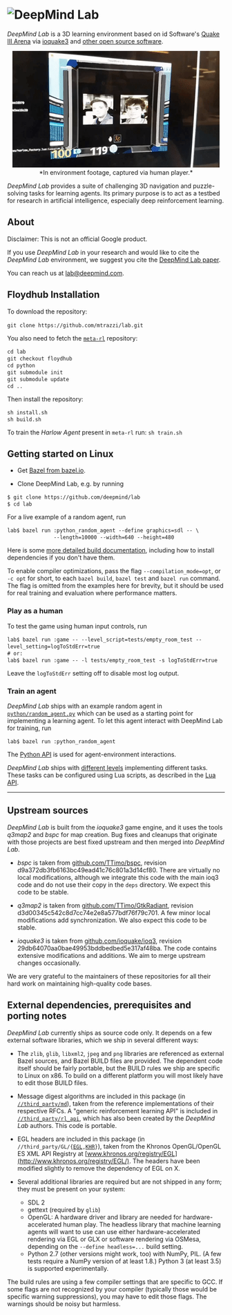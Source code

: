 # <img src="/docs/template/logo.png" alt="DeepMind Lab">

*DeepMind Lab* is a 3D learning environment based on id Software's
[Quake III Arena](https://github.com/id-Software/Quake-III-Arena) via
[ioquake3](https://github.com/ioquake/ioq3) and
[other open source software](#upstream-sources).

<div align="center">
  <img src="/docs/template/harlow_task.gif" alt="Harlow Task">
  *In environment footage, captured via human player.*
</div>

*DeepMind Lab* provides a suite of challenging 3D navigation and puzzle-solving
tasks for learning agents. Its primary purpose is to act as a testbed for
research in artificial intelligence, especially deep reinforcement learning.

## About

Disclaimer: This is not an official Google product.

If you use *DeepMind Lab* in your research and would like to cite
the *DeepMind Lab* environment, we suggest you cite
the [DeepMind Lab paper](https://arxiv.org/abs/1612.03801).

You can reach us at [lab@deepmind.com](mailto:lab@deepmind.com).

## Floydhub Installation

To download the repository:

`git clone https://github.com/mtrazzi/lab.git`

You also need to fetch the [`meta-rl`](https://github.com/mtrazzi/meta-rl.git) repository:

```
cd lab
git checkout floydhub
cd python
git submodule init
git submodule update
cd ..
```

Then install the repository:
```
sh install.sh
sh build.sh
```

To train the *Harlow Agent* present in `meta-rl` run:
`sh train.sh`

## Getting started on Linux

* Get [Bazel from bazel.io](https://docs.bazel.build/versions/master/install.html).

* Clone DeepMind Lab, e.g. by running

```shell
$ git clone https://github.com/deepmind/lab
$ cd lab
```

For a live example of a random agent, run

```shell
lab$ bazel run :python_random_agent --define graphics=sdl -- \
               --length=10000 --width=640 --height=480
```

Here is some [more detailed build documentation](/docs/users/build.md),
including how to install dependencies if you don't have them.

To enable compiler optimizations, pass the flag `--compilation_mode=opt`, or
`-c opt` for short, to each `bazel build`, `bazel test` and `bazel run` command.
The flag is omitted from the examples here for brevity, but it should be used
for real training and evaluation where performance matters.

### Play as a human

To test the game using human input controls, run

```shell
lab$ bazel run :game -- --level_script=tests/empty_room_test --level_setting=logToStdErr=true
# or:
lab$ bazel run :game -- -l tests/empty_room_test -s logToStdErr=true
```

Leave the `logToStdErr` setting off to disable most log output.

### Train an agent

*DeepMind Lab* ships with an example random agent in
[`python/random_agent.py`](python/random_agent.py)
which can be used as a starting point for implementing a learning agent. To let
this agent interact with DeepMind Lab for training, run

```shell
lab$ bazel run :python_random_agent
```

The [Python API](/docs/users/python_api.md)
is used for agent-environment interactions.

*DeepMind Lab* ships with [different
levels](/docs/levels.md) implementing different
tasks. These tasks can be configured using Lua scripts, as described in the [Lua
API](/docs/developers/reference/lua_api.md).

-----------------

## Upstream sources

*DeepMind Lab* is built from the *ioquake3* game engine, and it uses the tools
*q3map2* and *bspc* for map creation. Bug fixes and cleanups that originate
with those projects are best fixed upstream and then merged into *DeepMind Lab*.

* *bspc* is taken from [github.com/TTimo/bspc](https://github.com/TTimo/bspc),
  revision d9a372db3fb6163bc49ead41c76c801a3d14cf80. There are virtually no
  local modifications, although we integrate this code with the main ioq3 code
  and do not use their copy in the `deps` directory. We expect this code to be
  stable.

* *q3map2* is taken from
  [github.com/TTimo/GtkRadiant](https://github.com/TTimo/GtkRadiant),
  revision d3d00345c542c8d7cc74e2e8a577bdf76f79c701. A few minor local
  modifications add synchronization. We also expect this code to be stable.

* *ioquake3* is taken from
  [github.com/ioquake/ioq3](https://github.com/ioquake/ioq3),
  revision 29db64070aa0bae49953bddbedbed5e317af48ba. The code contains extensive
  modifications and additions. We aim to merge upstream changes occasionally.

We are very grateful to the maintainers of these repositories for all their hard
work on maintaining high-quality code bases.

## External dependencies, prerequisites and porting notes

*DeepMind Lab* currently ships as source code only. It depends on a few external
software libraries, which we ship in several different ways:

 * The `zlib`, `glib`, `libxml2`, `jpeg` and `png` libraries are referenced as
   external Bazel sources, and Bazel BUILD files are provided. The dependent
   code itself should be fairly portable, but the BUILD rules we ship are
   specific to Linux on x86. To build on a different platform you will most
   likely have to edit those BUILD files.

 * Message digest algorithms are included in this package (in
   [`//third_party/md`](third_party/md)), taken from the reference
   implementations of their respective RFCs. A "generic reinforcement learning
   API" is included in [`//third_party/rl_api`](third_party/rl_api), which has
   also been created by the *DeepMind Lab* authors. This code is portable.

 * EGL headers are included in this package (in
   `//third_party/GL/{`[`EGL`](third_party/GL/EGL)`,`[`KHR`](third_party/GL/KHR)`}`),
   taken from the Khronos OpenGL/OpenGL ES XML API Registry at
   [www.khronos.org/registry/EGL](http://www.khronos.org/registry/EGL/). The
   headers have been modified slightly to remove the dependency of EGL on X.

 * Several additional libraries are required but are not shipped in any form;
   they must be present on your system:
   * SDL 2
   * gettext (required by `glib`)
   * OpenGL: A hardware driver and library are needed for hardware-accelerated
     human play. The headless library that machine learning agents will want to
     use can use either hardware-accelerated rendering via EGL or GLX or
     software rendering via OSMesa, depending on the `--define headless=...`
     build setting.
   * Python 2.7 (other versions might work, too) with NumPy, PIL. (A few tests
     require a NumPy version of at least 1.8.) Python 3 (at least 3.5) is
     supported experimentally.

The build rules are using a few compiler settings that are specific to GCC. If
some flags are not recognized by your compiler (typically those would be
specific warning suppressions), you may have to edit those flags. The warnings
should be noisy but harmless.
